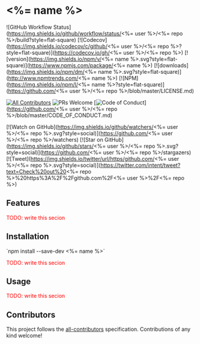 # <%= name %>

<!-- prettier-ignore-start -->

![GitHub Workflow Status](https://img.shields.io/github/workflow/status/<%= user
%>/<%= repo %>/build?style=flat-square)
[![Codecov](https://img.shields.io/codecov/c/github/<%= user %>/<%= repo
%>?style=flat-square)](https://codecov.io/gh/<%= user %>/<%= repo %>)
[![version](https://img.shields.io/npm/v/<%= name
%>.svg?style=flat-square)](https://www.npmjs.com/package/<%= name %>)
[![downloads](https://img.shields.io/npm/dm/<%= name
%>.svg?style=flat-square)](http://www.npmtrends.com/<%= name %>)
[![NPM](https://img.shields.io/npm/l/<%= name
%>?style=flat-square)](https://github.com/<%= user %>/<%= repo
%>/blob/master/LICENSE.md)

[![All Contributors](https://img.shields.io/badge/all_contributors-1-orange.svg?style=flat-square)](#contributors-)
![PRs Welcome](https://img.shields.io/badge/PRs-welcome-brightgreen.svg?style=flat-square)
[![Code of Conduct](https://img.shields.io/badge/code%20of-conduct-ff69b4.svg?style=flat-square)](https://github.com/<%=
user %>/<%= repo %>/blob/master/CODE_OF_CONDUCT.md)

[![Watch on GitHub](https://img.shields.io/github/watchers/<%= user %>/<%= repo
%>.svg?style=social)](https://github.com/<%= user %>/<%= repo %>/watchers)
[![Star on GitHub](https://img.shields.io/github/stars/<%= user %>/<%= repo
%>.svg?style=social)](https://github.com/<%= user %>/<%= repo %>/stargazers)
[![Tweet](https://img.shields.io/twitter/url/https/github.com/<%= user %>/<%=
repo
%>.svg?style=social)](https://twitter.com/intent/tweet?text=Check%20out%20<%=
repo %>%20https%3A%2F%2Fgithub.com%2F<%= user %>%2F<%= repo %>)

  <!-- prettier-ignore-end -->

## Features

<span style="color: red">TODO: write this secion</span>

## Installation

\`npm install --save-dev \<%= name %>\`

<span style="color: red">TODO: write this secion</span>

## Usage

<span style="color: red">TODO: write this secion</span>

## Contributors

  <!-- ALL-CONTRIBUTORS-LIST:START - Do not remove or modify this section -->
  <!-- ALL-CONTRIBUTORS-LIST:END -->

This project follows the
[all-contributors](https://github.com/all-contributors/all-contributors)
specification. Contributions of any kind welcome!
